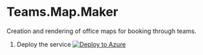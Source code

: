 # Teams.Map.Maker
Creation and rendering of office maps for booking through teams.

1. Deploy the service
[![Deploy to Azure](https://aka.ms/deploytoazurebutton)](https://portal.azure.com/#create/Microsoft.Template/uri/)